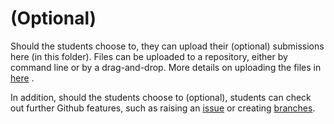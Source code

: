 # (Optional)

Should the students choose to, they can upload their (optional) submissions here (in this folder). Files can be uploaded to a repository, either by command line or by a drag-and-drop. More details on uploading the files in [here](https://docs.github.com/en/repositories/working-with-files/managing-files/adding-a-file-to-a-repository) .

In addition, should the students choose to (optional), students can check out further Github features, such as raising an [issue](https://docs.github.com/en/issues/tracking-your-work-with-issues/about-issues) or creating [branches](https://docs.github.com/en/pull-requests/collaborating-with-pull-requests/proposing-changes-to-your-work-with-pull-requests/about-branches).
